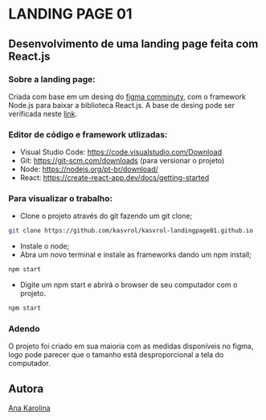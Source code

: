 # LANDING PAGE 01

## Desenvolvimento de uma landing page feita com React.js

### Sobre a landing page:

Criada com base em um desing do [figma comminuty](https://www.figma.com/community/design_systems), com o framework Node.js para baixar a biblioteca React.js. A base de desing pode ser verificada neste [link](https://www.figma.com/file/cBlTji123bG2N2pyph47Ys/Figma-startup-landing-page-(Community)?node-id=0%3A3564).

### Editor de código e framework utlizadas:
  * Visual Studio Code: https://code.visualstudio.com/Download
  * Git: https://git-scm.com/downloads (para versionar o projeto)
  * Node: https://nodejs.org/pt-br/download/
  * React: https://create-react-app.dev/docs/getting-started

### Para visualizar o trabalho:
  * Clone o projeto através do git fazendo um git clone;
  
```bash
git clone https://github.com/kasvrol/kasvrol-landingpage01.github.io
```

  * Instale o node;
  * Abra um novo terminal e instale as frameworks dando um npm install;
  
```bash
npm start
```

  * Digite um npm start e abrirá o browser de seu computador com o projeto.
  
```bash
npm start
```

### Adendo
 O projeto foi criado em sua maioria com as medidas disponíveis no figma, logo pode parecer que o tamanho está desproporcional a tela do computador.
 
## Autora
[Ana Karolina](https://github.com/kasvrol)
